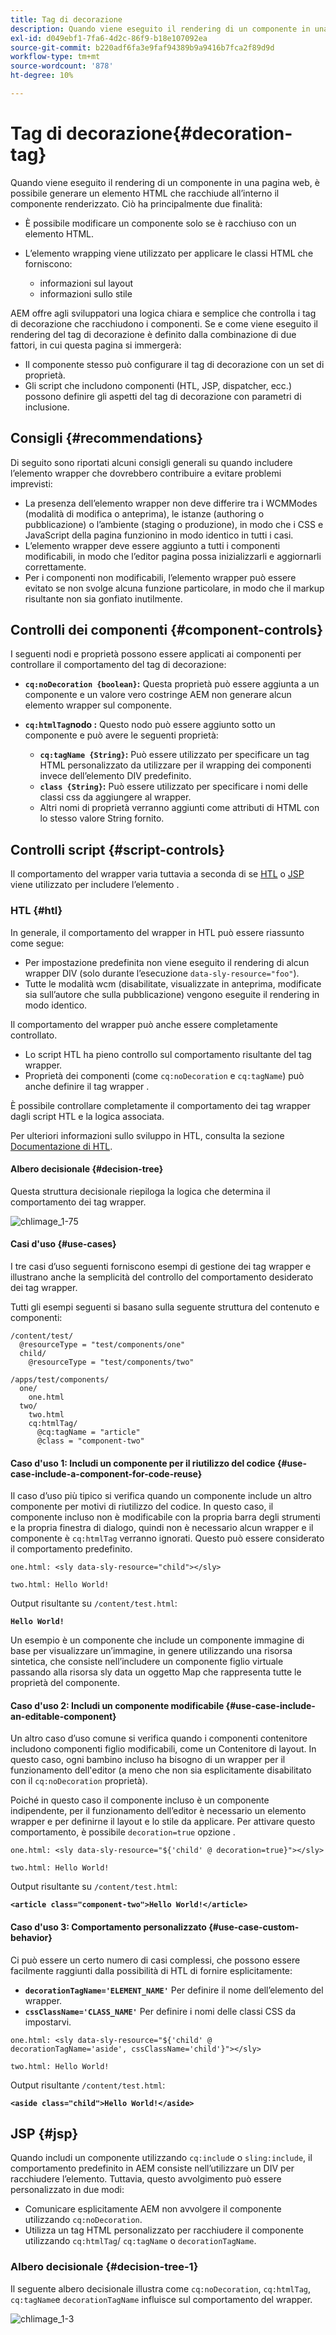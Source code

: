 ```yaml
---
title: Tag di decorazione
description: Quando viene eseguito il rendering di un componente in una pagina web, è possibile generare un elemento HTML che racchiude all’interno il componente renderizzato. AEM offre agli sviluppatori una logica chiara e semplice che controlla i tag di decorazione che racchiudono i componenti.
exl-id: d049ebf1-7fa6-4d2c-86f9-b18e107092ea
source-git-commit: b220adf6fa3e9faf94389b9a9416b7fca2f89d9d
workflow-type: tm+mt
source-wordcount: '878'
ht-degree: 10%

---
```


# Tag di decorazione{#decoration-tag}

Quando viene eseguito il rendering di un componente in una pagina web, è possibile generare un elemento HTML che racchiude all’interno il componente renderizzato. Ciò ha principalmente due finalità:

* È possibile modificare un componente solo se è racchiuso con un elemento HTML.
* L’elemento wrapping viene utilizzato per applicare le classi HTML che forniscono:

   * informazioni sul layout
   * informazioni sullo stile

AEM offre agli sviluppatori una logica chiara e semplice che controlla i tag di decorazione che racchiudono i componenti. Se e come viene eseguito il rendering del tag di decorazione è definito dalla combinazione di due fattori, in cui questa pagina si immergerà:

* Il componente stesso può configurare il tag di decorazione con un set di proprietà.
* Gli script che includono componenti (HTL, JSP, dispatcher, ecc.) possono definire gli aspetti del tag di decorazione con parametri di inclusione.

## Consigli {#recommendations}

Di seguito sono riportati alcuni consigli generali su quando includere l’elemento wrapper che dovrebbero contribuire a evitare problemi imprevisti:

* La presenza dell’elemento wrapper non deve differire tra i WCMModes (modalità di modifica o anteprima), le istanze (authoring o pubblicazione) o l’ambiente (staging o produzione), in modo che i CSS e JavaScript della pagina funzionino in modo identico in tutti i casi.
* L’elemento wrapper deve essere aggiunto a tutti i componenti modificabili, in modo che l’editor pagina possa inizializzarli e aggiornarli correttamente.
* Per i componenti non modificabili, l’elemento wrapper può essere evitato se non svolge alcuna funzione particolare, in modo che il markup risultante non sia gonfiato inutilmente.

## Controlli dei componenti {#component-controls}

I seguenti nodi e proprietà possono essere applicati ai componenti per controllare il comportamento del tag di decorazione:

* **`cq:noDecoration {boolean}`:** Questa proprietà può essere aggiunta a un componente e un valore vero costringe AEM non generare alcun elemento wrapper sul componente.

* **`cq:htmlTag`nodo :** Questo nodo può essere aggiunto sotto un componente e può avere le seguenti proprietà:

   * **`cq:tagName {String}`:** Può essere utilizzato per specificare un tag HTML personalizzato da utilizzare per il wrapping dei componenti invece dell’elemento DIV predefinito.
   * **`class {String}`:** Può essere utilizzato per specificare i nomi delle classi css da aggiungere al wrapper.
   * Altri nomi di proprietà verranno aggiunti come attributi di HTML con lo stesso valore String fornito.

## Controlli script {#script-controls}

Il comportamento del wrapper varia tuttavia a seconda di se [HTL](/help/sites-developing/decoration-tag.md#htl) o [JSP](/help/sites-developing/decoration-tag.md#jsp) viene utilizzato per includere l’elemento .

### HTL {#htl}

In generale, il comportamento del wrapper in HTL può essere riassunto come segue:

* Per impostazione predefinita non viene eseguito il rendering di alcun wrapper DIV (solo durante l’esecuzione `data-sly-resource="foo"`).
* Tutte le modalità wcm (disabilitate, visualizzate in anteprima, modificate sia sull’autore che sulla pubblicazione) vengono eseguite il rendering in modo identico.

Il comportamento del wrapper può anche essere completamente controllato.

* Lo script HTL ha pieno controllo sul comportamento risultante del tag wrapper.
* Proprietà dei componenti (come `cq:noDecoration` e `cq:tagName`) può anche definire il tag wrapper .

È possibile controllare completamente il comportamento dei tag wrapper dagli script HTL e la logica associata.

Per ulteriori informazioni sullo sviluppo in HTL, consulta la sezione [Documentazione di HTL](https://docs.adobe.com/content/help/it-IT/experience-manager-htl/using/overview.html).

#### Albero decisionale {#decision-tree}

Questa struttura decisionale riepiloga la logica che determina il comportamento dei tag wrapper.

![chlimage_1-75](assets/chlimage_1-75a.png)

#### Casi d&#39;uso {#use-cases}

I tre casi d’uso seguenti forniscono esempi di gestione dei tag wrapper e illustrano anche la semplicità del controllo del comportamento desiderato dei tag wrapper.

Tutti gli esempi seguenti si basano sulla seguente struttura del contenuto e componenti:

```
/content/test/
  @resourceType = "test/components/one"
  child/
    @resourceType = "test/components/two"
```

```
/apps/test/components/
  one/
    one.html
  two/
    two.html
    cq:htmlTag/
      @cq:tagName = "article"
      @class = "component-two"
```

#### Caso d&#39;uso 1: Includi un componente per il riutilizzo del codice {#use-case-include-a-component-for-code-reuse}

Il caso d’uso più tipico si verifica quando un componente include un altro componente per motivi di riutilizzo del codice. In questo caso, il componente incluso non è modificabile con la propria barra degli strumenti e la propria finestra di dialogo, quindi non è necessario alcun wrapper e il componente è `cq:htmlTag` verranno ignorati. Questo può essere considerato il comportamento predefinito.

`one.html: <sly data-sly-resource="child"></sly>`

`two.html: Hello World!`

Output risultante su `/content/test.html`:

**`Hello World!`**

Un esempio è un componente che include un componente immagine di base per visualizzare un’immagine, in genere utilizzando una risorsa sintetica, che consiste nell’includere un componente figlio virtuale passando alla risorsa sly data un oggetto Map che rappresenta tutte le proprietà del componente.

#### Caso d&#39;uso 2: Includi un componente modificabile {#use-case-include-an-editable-component}

Un altro caso d’uso comune si verifica quando i componenti contenitore includono componenti figlio modificabili, come un Contenitore di layout. In questo caso, ogni bambino incluso ha bisogno di un wrapper per il funzionamento dell&#39;editor (a meno che non sia esplicitamente disabilitato con il `cq:noDecoration` proprietà).

Poiché in questo caso il componente incluso è un componente indipendente, per il funzionamento dell’editor è necessario un elemento wrapper e per definirne il layout e lo stile da applicare. Per attivare questo comportamento, è possibile `decoration=true` opzione .

`one.html: <sly data-sly-resource="${'child' @ decoration=true}"></sly>`

`two.html: Hello World!`

Output risultante su `/content/test.html`:

**`<article class="component-two">Hello World!</article>`**

#### Caso d&#39;uso 3: Comportamento personalizzato {#use-case-custom-behavior}

Ci può essere un certo numero di casi complessi, che possono essere facilmente raggiunti dalla possibilità di HTL di fornire esplicitamente:

* **`decorationTagName='ELEMENT_NAME'`** Per definire il nome dell’elemento del wrapper.
* **`cssClassName='CLASS_NAME'`** Per definire i nomi delle classi CSS da impostarvi.

`one.html: <sly data-sly-resource="${'child' @ decorationTagName='aside', cssClassName='child'}"></sly>`

`two.html: Hello World!`

Output risultante `/content/test.html`:

**`<aside class="child">Hello World!</aside>`**

## JSP {#jsp}

Quando includi un componente utilizzando `cq:includ`e o `sling:include`, il comportamento predefinito in AEM consiste nell’utilizzare un DIV per racchiudere l’elemento. Tuttavia, questo avvolgimento può essere personalizzato in due modi:

* Comunicare esplicitamente AEM non avvolgere il componente utilizzando `cq:noDecoration`.
* Utilizza un tag HTML personalizzato per racchiudere il componente utilizzando `cq:htmlTag`/ `cq:tagName` o `decorationTagName`.

### Albero decisionale {#decision-tree-1}

Il seguente albero decisionale illustra come `cq:noDecoration`, `cq:htmlTag`, `cq:tagName`e `decorationTagName` influisce sul comportamento del wrapper.

![chlimage_1-3](assets/chlimage_1-3a.jpeg)
